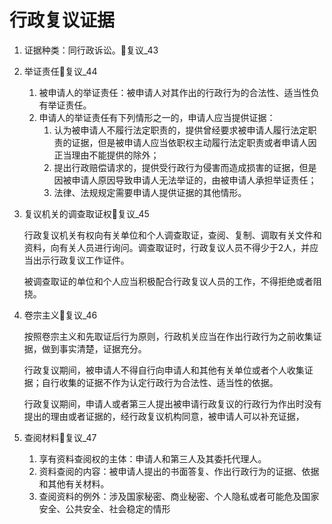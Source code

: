 

# 行政复议证据

1. 证据种类：同行政诉讼。🚪复议_43
2. 举证责任🚪复议_44
    1. 被申请人的举证责任：被申请人对其作出的行政行为的合法性、适当性负有举证责任。
    2. 申请人的举证责任有下列情形之一的，申请人应当提供证据：
        1. 认为被申请人不履行法定职责的，提供曾经要求被申请人履行法定职责的证据，但是被申请人应当依职权主动履行法定职责或者申请人因正当理由不能提供的除外；
        1. 提出行政赔偿请求的，提供受行政行为侵害而造成损害的证据，但是因被申请人原因导致申请人无法举证的，由被申请人承担举证责任；
        1. 法律、法规规定需要申请人提供证据的其他情形。

3. 复议机关的调查取证权🚪复议_45

    行政复议机关有权向有关单位和个人调查取证，查阅、复制、调取有关文件和资料，向有关人员进行询问。调查取证时，行政复议人员不得少于2人，并应当出示行政复议工作证件。

    被调查取证的单位和个人应当积极配合行政复议人员的工作，不得拒绝或者阻挠。


4. 卷宗主义🚪复议_46

    按照卷宗主义和先取证后行为原则，行政机关应当在作出行政行为之前收集证据，做到事实清楚，证据充分。

    行政复议期间，被申请人不得自行向申请人和其他有关单位或者个人收集证据；自行收集的证据不作为认定行政行为合法性、适当性的依据。

    行政复议期间，申请人或者第三人提出被申请行政复议的行政行为作出时没有提出的理由或者证据的，经行政复议机构同意，被申请人可以补充证据，

5. 查阅材料🚪复议_47

    1. 享有资料查阅权的主体：申请人和第三人及其委托代理人。
    2. 资料查阅的内容：被申请人提出的书面答复、作出行政行为的证据、依据和其他有关材料。
    3. 查阅资料的例外：涉及国家秘密、商业秘密、个人隐私或者可能危及国家安全、公共安全、社会稳定的情形

